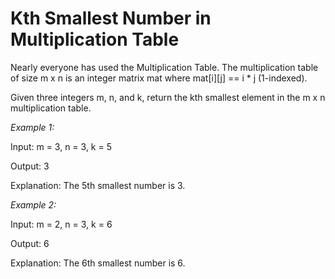 # Kth Smallest Number in Multiplication Table

Nearly everyone has used the Multiplication Table. The multiplication table of size m x n is an integer matrix mat where mat[i][j] == i * j (1-indexed).

Given three integers m, n, and k, return the kth smallest element in the m x n multiplication table.

*Example 1:*

Input: m = 3, n = 3, k = 5

Output: 3

Explanation: The 5th smallest number is 3.

*Example 2:*

Input: m = 2, n = 3, k = 6

Output: 6

Explanation: The 6th smallest number is 6.
